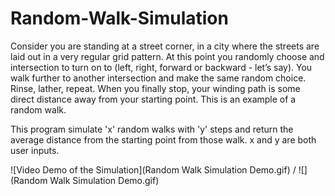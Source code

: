 # Random-Walk-Simulation
Consider you are standing at a street corner, in a city where the streets are laid out in a very regular grid pattern. At this point you randomly choose and intersection to turn on to (left, right, forward or backward - let’s say). You walk further to another intersection and make the same random choice. Rinse, lather, repeat. When you finally stop, your winding path is some direct distance away from your starting point. This is an example of a random walk. 

This program simulate 'x' random walks with 'y' steps and return the average distance from the starting point from those walk. x and y are both user inputs.

![Video Demo of the Simulation](Random Walk Simulation Demo.gif) / ![](Random Walk Simulation Demo.gif)

